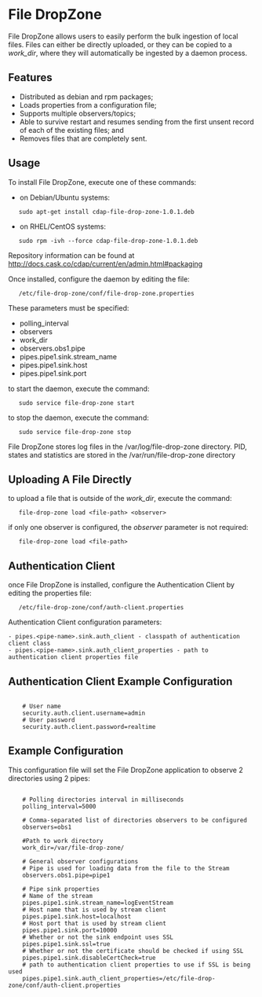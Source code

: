 File DropZone
==================

File DropZone allows users to easily perform the bulk ingestion of local files.
Files can either be directly uploaded, or they can be copied to a *work_dir*, 
where they will automatically be ingested by a daemon process.

## Features

 - Distributed as debian and rpm packages;
 - Loads properties from a configuration file;
 - Supports multiple observers/topics;
 - Able to survive restart and resumes sending from the first unsent record of each of the existing files; and
 - Removes files that are completely sent.

## Usage

 To install File DropZone, execute one of these commands:
 
 - on Debian/Ubuntu systems:
 
 ```
    sudo apt-get install cdap-file-drop-zone-1.0.1.deb
 ```
 
 - on RHEL/CentOS systems:
 
 ```
    sudo rpm -ivh --force cdap-file-drop-zone-1.0.1.deb
 ```
 
 Repository information can be found at http://docs.cask.co/cdap/current/en/admin.html#packaging


Once installed, configure the daemon by editing the file:

```
   /etc/file-drop-zone/conf/file-drop-zone.properties
```
 
 These parameters must be specified:

  - polling_interval
  - observers
  - work_dir
  - observers.obs1.pipe
  - pipes.pipe1.sink.stream_name
  - pipes.pipe1.sink.host
  - pipes.pipe1.sink.port

 to start the daemon, execute the command:
 
 ```
    sudo service file-drop-zone start
 ```
 
 to stop the daemon, execute the command:
 
 ```
    sudo service file-drop-zone stop
 ``` 
 
 File DropZone stores log files in the /var/log/file-drop-zone directory.
 PID, states and statistics are stored in the /var/run/file-drop-zone directory
 
## Uploading A File Directly

  to upload a file that is outside of the *work_dir*, execute the command:
  
  ```
     file-drop-zone load <file-path> <observer>
  ```
  
  if only one observer is configured, the *observer* parameter is not required:
  
  ```
     file-drop-zone load <file-path>
  ```
  
## Authentication Client

 once File DropZone is installed, configure the Authentication Client by editing the properties file:
 
 ```
    /etc/file-drop-zone/conf/auth-client.properties
 ```
 
 Authentication Client configuration parameters:

 ```
 - pipes.<pipe-name>.sink.auth_client - classpath of authentication client class
 - pipes.<pipe-name>.sink.auth_client_properties - path to authentication client properties file
 ```

## Authentication Client Example Configuration
 
 ```
 
     # User name
     security.auth.client.username=admin
     # User password
     security.auth.client.password=realtime
 ```
  
## Example Configuration
 
 This configuration file will set the File DropZone application to observe 2 directories using 2 pipes:
 
 ```
 
     # Polling directories interval in milliseconds
     polling_interval=5000

     # Comma-separated list of directories observers to be configured
     observers=obs1

     #Path to work directory
     work_dir=/var/file-drop-zone/

     # General observer configurations
     # Pipe is used for loading data from the file to the Stream
     observers.obs1.pipe=pipe1

     # Pipe sink properties
     # Name of the stream
     pipes.pipe1.sink.stream_name=logEventStream
     # Host name that is used by stream client
     pipes.pipe1.sink.host=localhost
     # Host port that is used by stream client
     pipes.pipe1.sink.port=10000
     # Whether or not the sink endpoint uses SSL
     pipes.pipe1.sink.ssl=true
     # Whether or not the certificate should be checked if using SSL
     pipes.pipe1.sink.disableCertCheck=true
     # path to authentication client properties to use if SSL is being used
     pipes.pipe1.sink.auth_client_properties=/etc/file-drop-zone/conf/auth-client.properties

 ```
